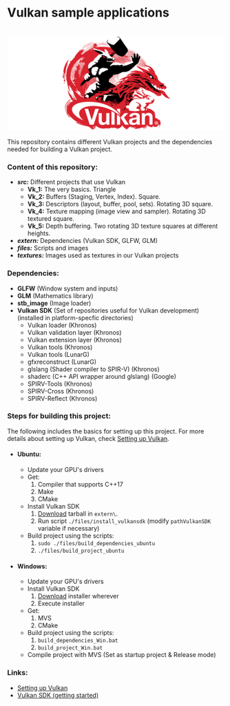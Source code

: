 # Vulkan sample applications

<br>![Khronos Vulkan logo](https://raw.githubusercontent.com/AnselmoGPP/Vulkan_samples/master/files/Khronos-Vulkan-Logo_2.png)

This repository contains different Vulkan projects and the dependencies needed for building a Vulkan project.

<h3>Content of this repository:</h3>

- _**src:**_ Different projects that use Vulkan
  - **Vk_1:** The very basics. Triangle 
  - **Vk_2:** Buffers (Staging, Vertex, Index). Square. 
  - **Vk_3:** Descriptors (layout, buffer, pool, sets). Rotating 3D square. 
  - **Vk_4:** Texture mapping (image view and sampler). Rotating 3D textured square.
  - **Vk_5:** Depth buffering. Two rotating 3D texture squares at different heights.
- _**extern:**_ Dependencies (Vulkan SDK, GLFW, GLM)
- _**files:**_ Scripts and images
- _**textures:**_ Images used as textures in our Vulkan projects

<h3>Dependencies:</h3>

- **GLFW** (Window system and inputs)
- **GLM** (Mathematics library)
- **stb_image** (Image loader)
- **Vulkan SDK** (Set of repositories useful for Vulkan development) (installed in platform-specfic directories)
  - Vulkan loader (Khronos)
  - Vulkan validation layer (Khronos)
  - Vulkan extension layer (Khronos)
  - Vulkan tools (Khronos)
  - Vulkan tools (LunarG)
  - gfxreconstruct (LunarG)
  - glslang (Shader compiler to SPIR-V) (Khronos)
  - shaderc (C++ API wrapper around glslang) (Google)
  - SPIRV-Tools (Khronos)
  - SPIRV-Cross (Khronos)
  - SPIRV-Reflect (Khronos)

<h3>Steps for building this project:</h3>

The following includes the basics for setting up this project. For more details about setting up Vulkan, check [Setting up Vulkan](https://sciencesoftcode.wordpress.com/2021/03/09/setting-up-vulkan/).

- <h4>Ubuntu:</h4>

  - Update your GPU's drivers
  - Get:
    1. Compiler that supports C++17
    2. Make
    3. CMake
  - Install Vulkan SDK
    1. [Download](https://vulkan.lunarg.com/sdk/home) tarball in `extern\`.
    2. Run script `./files/install_vulkansdk` (modify `pathVulkanSDK` variable if necessary)
  - Build project using the scripts:
    1. `sudo ./files/build_dependencies_ubuntu`
    2. `./files/build_project_ubuntu`

- <h4>Windows:</h4>

  - Update your GPU's drivers
  - Install Vulkan SDK
    1. [Download](https://vulkan.lunarg.com/sdk/home) installer wherever 
    2. Execute installer
  - Get:
    1. MVS
    2. CMake
  - Build project using the scripts:
    1. `build_dependencies_Win.bat`
    2. `build_project_Win.bat`
  - Compile project with MVS (Set as startup project & Release mode)

<h3>Links:</h3>

- [Setting up Vulkan](https://sciencesoftcode.wordpress.com/2021/03/09/setting-up-vulkan/)
- [Vulkan SDK (getting started)](https://vulkan.lunarg.com/doc/sdk/1.2.170.0/linux/getting_started.html)
